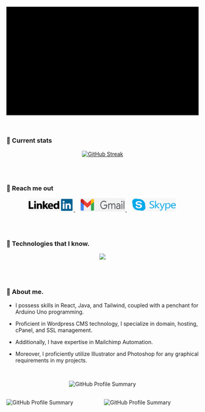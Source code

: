 <p align="center">
  <a href="https://git.io/streak-stats">
    <img src="https://raw.githubusercontent.com/MdRakibul-Hasan/MdRakibul-Hasan/main/images/github%20cover%20final.gif" alt="GitHub Streak" />
  </a>
</p>
<br>

### 📘 Current stats
<p align="center">
  <a href="https://git.io/streak-stats">
    <img src="https://github-readme-streak-stats.herokuapp.com?user=MdRakibul-Hasan&theme=github-dark-blue" alt="GitHub Streak" />
  </a>
</p>
<br><br>



<!-- [![GitHub Trends SVG](https://api.githubtrends.io/user/svg/MdRakibul-Hasan/repos?time_range=six_months&theme=dark)](https://githubtrends.io) -->
### 📘 Reach me out
<p align="center">
  <a href="https://www.linkedin.com/in/wordpress-web-developer-remote/">
    <img src="https://raw.githubusercontent.com/MdRakibul-Hasan/MdRakibul-Hasan/main/images/link%20din.jpg" alt="LinkedIn" width="120px" height="35px">
  </a> &nbsp;&nbsp;
  <a href="mailto:rakibulhassan847@gmail.com">
    <img src="https://raw.githubusercontent.com/MdRakibul-Hasan/MdRakibul-Hasan/main/images/gmail.jpg" alt="Email" width="120px" height="35px">
  </a>&nbsp;&nbsp;
   <a href="skype:rakibulhassan847?chat">
    <img src="https://raw.githubusercontent.com/MdRakibul-Hasan/MdRakibul-Hasan/main/images/skype.jpg" alt="skype:rakibulhassan847" width="120px" height="35px">
  </a>
</p>

<br><br>




### 📘 Technologies that I know.
<p align="center">
  <a>
    <img src="https://skillicons.dev/icons?i=js,arduino,c,cpp,css,firebase,git,github,html,ai,figma,linkedin,mongodb,ps,react,vercel,vite,vscode,wordpress,nodejs,nextjs,&theme=light" />
  </a>
</p>

<br><br>
### 📘 About me.

- I possess skills in React, Java, and Tailwind, coupled with a penchant for Arduino Uno programming.

- Proficient in Wordpress CMS technology, I specialize in domain, hosting, cPanel, and SSL management. 

- Additionally, I have expertise in Mailchimp Automation. 

- Moreover, I proficiently utilize Illustrator and Photoshop for any graphical requirements in my projects.

<br>
<p align="center">
<img src="https://github-profile-summary-cards.vercel.app/api/cards/profile-details?username=MdRakibul-Hasan&theme=dark" alt="GitHub Profile Summary" />

</p>


<br>


<div style="display: flex; justify-content: space-between;">
    <img src="https://github-profile-summary-cards.vercel.app/api/cards/repos-per-language?username=MdRakibul-Hasan&theme=dark" alt="GitHub Profile Summary" width="50%" />&nbsp;&nbsp;
    <img src="https://github-profile-summary-cards.vercel.app/api/cards/most-commit-language?username=MdRakibul-Hasan&theme=dark" alt="GitHub Profile Summary" width="50%" />
</div>


